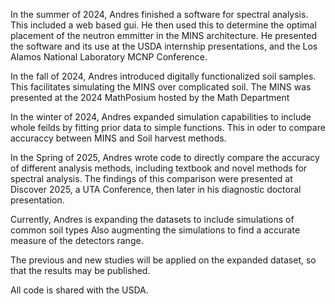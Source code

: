 In the summer of 2024, Andres finished a software for spectral analysis. This included a web based gui. He then used this to determine the optimal placement of the neutron emmitter in the MINS architecture. He presented the software and its use at the USDA internship presentations, and the Los Alamos National Laboratory MCNP Conference.

In the fall of 2024, Andres introduced digitally functionalized soil samples. This facilitates simulating the MINS over complicated soil. The MINS was presented at the 2024 MathPosium hosted by the Math Department

In the winter of 2024, Andres expanded simulation capabilities to include whole feilds by fitting prior data to simple functions. This in oder to compare accuraccy between MINS and Soil harvest methods.

In the Spring of 2025, Andres wrote code to directly compare the accuracy of different analysis methods, including textbook and novel methods for spectral analysis. The findings of this comparison were presented at Discover 2025, a UTA Conference, then later in his diagnostic doctoral presentation.

Currently, Andres is expanding the datasets to include simulations of common soil types
Also augmenting the simulations to find a accurate measure of the detectors range.

The previous and new studies will be applied on the expanded dataset, so that the results may be published.

All code is shared with the USDA.
